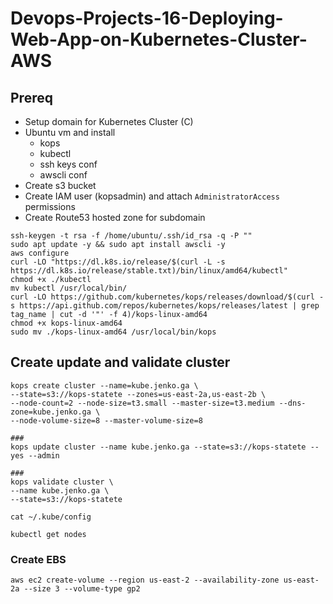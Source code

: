 # Devops-Projects-16-Deploying-Web-App-on-Kubernetes-Cluster-AWS
## Prereq

* Setup domain for Kubernetes Cluster (C)
* Ubuntu vm and install
  * kops
  * kubectl
  * ssh keys conf
  * awscli conf
* Create s3 bucket
* Create IAM user (kopsadmin) and attach `AdministratorAccess` permissions
* Create Route53 hosted zone for subdomain


```
ssh-keygen -t rsa -f /home/ubuntu/.ssh/id_rsa -q -P ""
sudo apt update -y && sudo apt install awscli -y
aws configure
curl -LO "https://dl.k8s.io/release/$(curl -L -s https://dl.k8s.io/release/stable.txt)/bin/linux/amd64/kubectl"
chmod +x ./kubectl
mv kubectl /usr/local/bin/
curl -LO https://github.com/kubernetes/kops/releases/download/$(curl -s https://api.github.com/repos/kubernetes/kops/releases/latest | grep tag_name | cut -d '"' -f 4)/kops-linux-amd64
chmod +x kops-linux-amd64
sudo mv ./kops-linux-amd64 /usr/local/bin/kops
```

## Create update and validate cluster

```
kops create cluster --name=kube.jenko.ga \ 
--state=s3://kops-statete --zones=us-east-2a,us-east-2b \ 
--node-count=2 --node-size=t3.small --master-size=t3.medium --dns-zone=kube.jenko.ga \ 
--node-volume-size=8 --master-volume-size=8

###
kops update cluster --name kube.jenko.ga --state=s3://kops-statete --yes --admin

###
kops validate cluster \
--name kube.jenko.ga \
--state=s3://kops-statete

cat ~/.kube/config

kubectl get nodes
```

### Create EBS

`aws ec2 create-volume --region us-east-2 --availability-zone us-east-2a --size 3 --volume-type gp2`


